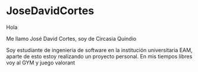 # JoseDavidCortes
Hola

Me llamo José David Cortes, soy de Circasia Quindio

Soy estudiante de ingenieria de software en la institución universitaria EAM, aparte de esto estoy realizando un proyecto personal.
En mis tiempos libres voy al GYM y juego valorant
